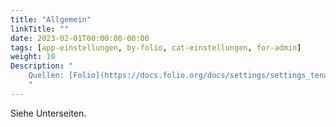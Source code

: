 ```yaml
---
title: "Allgemein"
linkTitle: ""
date: 2023-02-01T00:00:00-00:00
tags: [app-einstellungen, by-folio, cat-einstellungen, for-admin]
weight: 10
Description: "
    Quellen: [Folio](https://docs.folio.org/docs/settings/settings_tenant/settings_tenant/#settings--tenant--addresses) <!-- & [GBV](https://info.gebev.de/display/FOLIOGBVEXTERN/Einstellungen+(Mandant):+Allgemein) -->
    "
---
```


Siehe Unterseiten.
